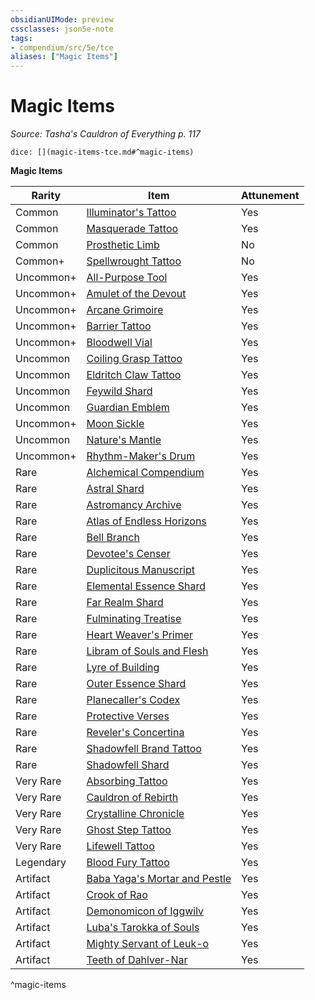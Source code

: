 ```yaml
---
obsidianUIMode: preview
cssclasses: json5e-note
tags:
- compendium/src/5e/tce
aliases: ["Magic Items"]
---
```

# Magic Items
*Source: Tasha's Cauldron of Everything p. 117* 

`dice: [](magic-items-tce.md#^magic-items)`

**Magic Items**

| Rarity | Item | Attunement |
|--------|------|------------|
| Common | [Illuminator's Tattoo](compendium/items/illuminators-tattoo-tce.md) | Yes |
| Common | [Masquerade Tattoo](compendium/items/masquerade-tattoo-tce.md) | Yes |
| Common | [Prosthetic Limb](compendium/items/prosthetic-limb-tce.md) | No |
| Common+ | [Spellwrought Tattoo](compendium/items/spellwrought-tattoo-tce.md) | No |
| Uncommon+ | [All-Purpose Tool](compendium/items/1-all-purpose-tool-tce.md) | Yes |
| Uncommon+ | [Amulet of the Devout](compendium/items/1-amulet-of-the-devout-tce.md) | Yes |
| Uncommon+ | [Arcane Grimoire](compendium/items/1-arcane-grimoire-tce.md) | Yes |
| Uncommon+ | [Barrier Tattoo](compendium/items/barrier-tattoo-small-tce.md) | Yes |
| Uncommon+ | [Bloodwell Vial](compendium/items/1-bloodwell-vial-tce.md) | Yes |
| Uncommon | [Coiling Grasp Tattoo](compendium/items/coiling-grasp-tattoo-tce.md) | Yes |
| Uncommon | [Eldritch Claw Tattoo](compendium/items/eldritch-claw-tattoo-tce.md) | Yes |
| Uncommon | [Feywild Shard](compendium/items/feywild-shard-tce.md) | Yes |
| Uncommon | [Guardian Emblem](compendium/items/guardian-emblem-tce.md) | Yes |
| Uncommon+ | [Moon Sickle](compendium/items/1-moon-sickle-tce.md) | Yes |
| Uncommon | [Nature's Mantle](compendium/items/natures-mantle-tce.md) | Yes |
| Uncommon+ | [Rhythm-Maker's Drum](compendium/items/1-rhythm-makers-drum-tce.md) | Yes |
| Rare | [Alchemical Compendium](compendium/items/alchemical-compendium-tce.md) | Yes |
| Rare | [Astral Shard](compendium/items/astral-shard-tce.md) | Yes |
| Rare | [Astromancy Archive](compendium/items/astromancy-archive-tce.md) | Yes |
| Rare | [Atlas of Endless Horizons](compendium/items/atlas-of-endless-horizons-tce.md) | Yes |
| Rare | [Bell Branch](compendium/items/bell-branch-tce.md) | Yes |
| Rare | [Devotee's Censer](compendium/items/devotees-censer-tce.md) | Yes |
| Rare | [Duplicitous Manuscript](compendium/items/duplicitous-manuscript-tce.md) | Yes |
| Rare | [Elemental Essence Shard](compendium/items/elemental-essence-shard-tce.md) | Yes |
| Rare | [Far Realm Shard](compendium/items/far-realm-shard-tce.md) | Yes |
| Rare | [Fulminating Treatise](compendium/items/fulminating-treatise-tce.md) | Yes |
| Rare | [Heart Weaver's Primer](compendium/items/heart-weavers-primer-tce.md) | Yes |
| Rare | [Libram of Souls and Flesh](compendium/items/libram-of-souls-and-flesh-tce.md) | Yes |
| Rare | [Lyre of Building](compendium/items/lyre-of-building-tce.md) | Yes |
| Rare | [Outer Essence Shard](compendium/items/outer-essence-shard-tce.md) | Yes |
| Rare | [Planecaller's Codex](compendium/items/planecallers-codex-tce.md) | Yes |
| Rare | [Protective Verses](compendium/items/protective-verses-tce.md) | Yes |
| Rare | [Reveler's Concertina](compendium/items/revelers-concertina-tce.md) | Yes |
| Rare | [Shadowfell Brand Tattoo](compendium/items/shadowfell-brand-tattoo-tce.md) | Yes |
| Rare | [Shadowfell Shard](compendium/items/shadowfell-shard-tce.md) | Yes |
| Very Rare | [Absorbing Tattoo](compendium/items/absorbing-tattoo-tce.md) | Yes |
| Very Rare | [Cauldron of Rebirth](compendium/items/cauldron-of-rebirth-tce.md) | Yes |
| Very Rare | [Crystalline Chronicle](compendium/items/crystalline-chronicle-tce.md) | Yes |
| Very Rare | [Ghost Step Tattoo](compendium/items/ghost-step-tattoo-tce.md) | Yes |
| Very Rare | [Lifewell Tattoo](compendium/items/lifewell-tattoo-tce.md) | Yes |
| Legendary | [Blood Fury Tattoo](compendium/items/blood-fury-tattoo-tce.md) | Yes |
| Artifact | [Baba Yaga's Mortar and Pestle](compendium/items/baba-yagas-mortar-and-pestle-tce.md) | Yes |
| Artifact | [Crook of Rao](compendium/items/crook-of-rao-tce.md) | Yes |
| Artifact | [Demonomicon of Iggwilv](compendium/items/demonomicon-of-iggwilv-tce.md) | Yes |
| Artifact | [Luba's Tarokka of Souls](compendium/items/lubas-tarokka-of-souls-tce.md) | Yes |
| Artifact | [Mighty Servant of Leuk-o](compendium/items/mighty-servant-of-leuk-o-tce.md) | Yes |
| Artifact | [Teeth of Dahlver-Nar](compendium/items/teeth-of-dahlver-nar-tce.md) | Yes |
^magic-items